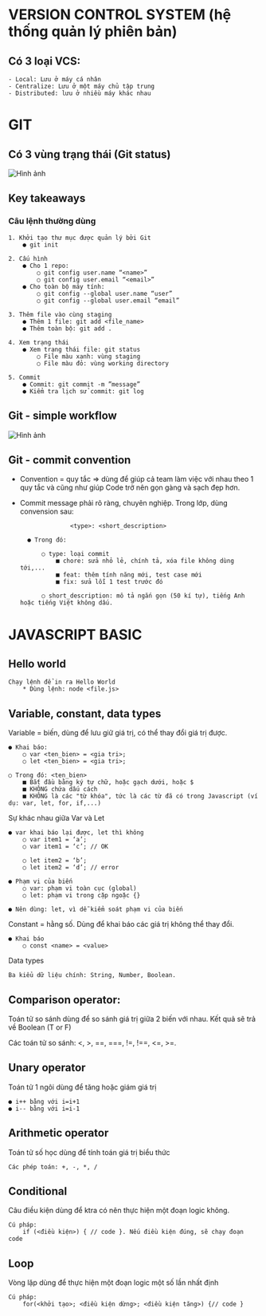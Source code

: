 # VERSION CONTROL SYSTEM (hệ thống quản lý phiên bản)
## Có 3 loại VCS: 
    - Local: Lưu ở máy cá nhân
    - Centralize: Lưu ở một máy chủ tập trung
    - Distributed: lưu ở nhiều máy khác nhau

# GIT
## Có 3 vùng trạng thái (Git status)
![Hình ảnh](image.png)
## Key takeaways
### Câu lệnh thường dùng
    1. Khởi tạo thư mục được quản lý bởi Git
        ● git init
    
    2. Cấu hình
        ● Cho 1 repo:
            ○ git config user.name “<name>”
            ○ git config user.email “<email>”
        ● Cho toàn bộ máy tính:
            ○ git config --global user.name “user”
            ○ git config --global user.email “email”
    
    3. Thêm file vào cùng staging
        ● Thêm 1 file: git add <file_name>
        ● Thêm toàn bộ: git add .
    
    4. Xem trạng thái
        ● Xem trạng thái file: git status
            ○ File màu xanh: vùng staging
            ○ File màu đỏ: vùng working directory

    5. Commit
        ● Commit: git commit -m ”message”
        ● Kiểm tra lịch sử commit: git log

## Git - simple workflow
![Hình ảnh ](image-1.png)

## Git - commit convention
- Convention = quy tắc => dùng để giúp cả team làm việc với nhau theo 1 quy tắc và cũng như giúp Code trở nên gọn gàng và sạch đẹp hơn.

- Commit message phải rõ ràng, chuyên nghiệp. Trong lớp, dùng convension sau: 

                    <type>: <short_description>
        
        ● Trong đó:
            
            ○ type: loại commit
                ■ chore: sửa nhỏ lẻ, chính tả, xóa file không dùng tới,...
                ■ feat: thêm tính năng mới, test case mới
                ■ fix: sửa lỗi 1 test trước đó
            
            ○ short_description: mô tả ngắn gọn (50 kí tự), tiếng Anh hoặc tiếng Việt không dấu.

# JAVASCRIPT BASIC
## Hello world
    Chạy lệnh để in ra Hello World
        * Dùng lệnh: node <file.js>

## Variable, constant, data types
Variable = biến, dùng để lưu giữ giá trị, có thể thay đổi giá trị được.
    
    ● Khai báo:
        ○ var <ten_bien> = <gia tri>;
        ○ let <ten_bien> = <gia tri>;
    
    ○ Trong đó: <ten_bien>
        ■ Bắt đầu bằng ký tự chữ, hoặc gạch dưới, hoặc $
        ■ KHÔNG chứa dấu cách
        ■ KHÔNG là các "từ khóa", tức là các từ đã có trong Javascript (ví dụ: var, let, for, if,...)

Sự khác nhau giữa Var và Let
    
    ● var khai báo lại được, let thì không
        ○ var item1 = ‘a’;
        ○ var item1 = ‘c’; // OK

        ○ let item2 = ‘b’;
        ○ let item2 = ‘d’; // error
    
    ● Phạm vi của biến
        ○ var: phạm vi toàn cục (global)
        ○ let: phạm vi trong cặp ngoặc {}
    
    ● Nên dùng: let, vì dễ kiểm soát phạm vi của biến

Constant = hằng số. Dùng để khai báo các giá trị
không thể thay đổi.

    ● Khai báo
        ○ const <name> = <value>
    
Data types

    Ba kiểu dữ liệu chính: String, Number, Boolean.

## Comparison operator:
Toán tử so sánh dùng để so sánh giá trị giữa 2 biến với nhau. Kết quả sẽ trả về Boolean (T or F)

Các toán tử so sánh: <, >, ==, ===, !=, !==, <=, >=.

## Unary operator
 Toán tử 1 ngôi dùng để tăng hoặc giám giá trị
    
    ● i++ bằng với i=i+1
    ● i-- bằng với i=i-1

## Arithmetic operator

Toán tử số học dùng để tính toán giá trị biểu thức

    Các phép toán: +, -, *, /

## Conditional
Câu điều kiện dùng để ktra có nên thực hiện một đoạn logic không.

    Cú pháp: 
        if (<điều kiện>) { // code }. Nếu điều kiện đúng, sẽ chạy đoạn code

## Loop
Vòng lặp dùng để thực hiện một đoạn logic một số lần nhất định

    Cú pháp: 
        for(<khởi tạo>; <điều kiện dừng>; <điều kiện tăng>) {// code }



